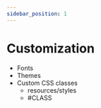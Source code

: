 ```yaml
---
sidebar_position: 1
---
```


# Customization

* Fonts
* Themes
* Custom CSS classes
  * resources/styles
  * #CLASS
